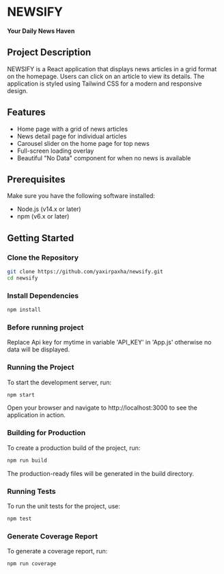 # NEWSIFY

**Your Daily News Haven**

## Project Description

NEWSIFY is a React application that displays news articles in a grid format on the homepage. Users can click on an article to view its details. The application is styled using Tailwind CSS for a modern and responsive design. 

## Features

- Home page with a grid of news articles
- News detail page for individual articles
- Carousel slider on the home page for top news
- Full-screen loading overlay
- Beautiful "No Data" component for when no news is available

## Prerequisites

Make sure you have the following software installed:

- Node.js (v14.x or later)
- npm (v6.x or later)

## Getting Started

### Clone the Repository
```bash
git clone https://github.com/yaxirpaxha/newsify.git
cd newsify
```
### Install Dependencies
```bash
npm install
```

### Before running project
Replace Api key for mytime in variable 'API_KEY' in 'App.js' otherwise no data will be displayed.

### Running the Project
To start the development server, run:
```bash
npm start
```
Open your browser and navigate to http://localhost:3000 to see the application in action.

### Building for Production

To create a production build of the project, run:
```bash
npm run build
```
The production-ready files will be generated in the build directory.

### Running Tests

To run the unit tests for the project, use:
```bash
npm test
```

### Generate Coverage Report

To generate a coverage report, run:
```bash
npm run coverage
```